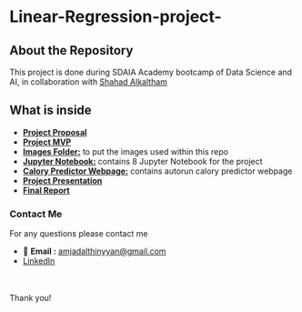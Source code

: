 # Linear-Regression-project-


## About the Repository

This project is done during SDAIA Academy bootcamp of Data Science and AI, in collaboration with [Shahad Alkaltham](https://github.com/shhdSU)

## What is inside 
- [**Project Proposal**](https://github.com/amjadalth/Linear-Regression-project-/blob/main/Linear%20Regression%20Proposal.md)
- [**Project MVP**](https://github.com/amjadalth/Linear-Regression-project-/blob/main/LinearRegression_MVP.md)
- [**Images Folder:**](https://github.com/amjadalth/Linear-Regression-project-/tree/main/Images) to put the images used within this repo
- [**Jupyter Notebook:**](https://github.com/amjadalth/Linear-Regression-project-/tree/main/Jupyter_Notebooks) contains 8 Jupyter Notebook for the project
- [**Calory Predictor Webpage:**](https://github.com/amjadalth/Linear-Regression-project-/tree/main/Calory_Predictor_Webpage) contains autorun calory predictor webpage
- [**Project Presentation**](https://github.com/amjadalth/Linear-Regression-project-/blob/main/CaloryPredictorLinearRegression%20%20.pdf)
- [**Final Report**](https://github.com/amjadalth/Linear-Regression-project-/blob/main/LinearRegression%20Report.md)


### Contact Me
For any questions please contact me <br/>
- 📧 **Email :** amjadalthinyyan@gmail.com <br/>
- [LinkedIn](www.linkedin.com/in/Amjad-Althinyyan)

<br/><br/>
Thank you!
